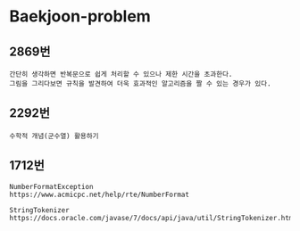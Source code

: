 # Baekjoon-problem

## 2869번
```
간단히 생각하면 반복문으로 쉽게 처리할 수 있으나 제한 시간을 초과한다. 
그림을 그리다보면 규칙을 발견하여 더욱 효과적인 알고리즘을 짤 수 있는 경우가 있다.
```

## 2292번
```
수학적 개념(군수열) 활용하기
```

## 1712번
```
NumberFormatException
https://www.acmicpc.net/help/rte/NumberFormat

StringTokenizer
https://docs.oracle.com/javase/7/docs/api/java/util/StringTokenizer.html
```
